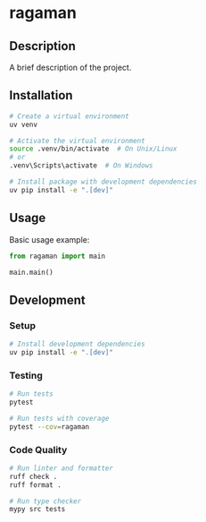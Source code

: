 # ragaman

## Description

A brief description of the project.

## Installation

```bash
# Create a virtual environment
uv venv

# Activate the virtual environment
source .venv/bin/activate  # On Unix/Linux
# or
.venv\Scripts\activate  # On Windows

# Install package with development dependencies
uv pip install -e ".[dev]"
```

## Usage

Basic usage example:

```python
from ragaman import main

main.main()
```

## Development

### Setup

```bash
# Install development dependencies
uv pip install -e ".[dev]"
```

### Testing

```bash
# Run tests
pytest

# Run tests with coverage
pytest --cov=ragaman
```

### Code Quality

```bash
# Run linter and formatter
ruff check .
ruff format .

# Run type checker
mypy src tests
```

